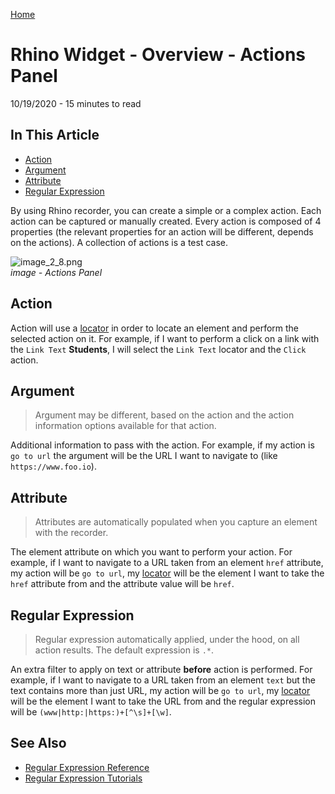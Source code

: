 [Home](../Home.md 'Home') 

# Rhino Widget - Overview - Actions Panel
10/19/2020 - 15 minutes to read

## In This Article
* [Action](#action)
* [Argument](#argument)
* [Attribute](#attribute)
* [Regular Expression](#regular-expression)

By using Rhino recorder, you can create a simple or a complex action. Each action can be captured or manually created. Every action is composed of 4 properties (the relevant properties for an action will be different, depends on the actions). A collection of actions is a test case.

![image_2_8.png](../../images/image_2_8.png)  
_image - Actions Panel_

## Action
Action will use a [locator](./WidgetOverviewLocators.md 'WidgetOverviewLocators') in order to locate an element and perform the selected action on it. For example, if I want to perform a click on a link with the ```Link Text``` **Students**, I will select the ```Link Text``` locator and the ```Click``` action.

## Argument
> Argument may be different, based on the action and the action information options available for that action.  

Additional information to pass with the action. For example, if my action is ```go to url``` the argument will be the URL I want to navigate to (like ```https://www.foo.io```).

## Attribute
> Attributes are automatically populated when you capture an element with the recorder.  

The element attribute on which you want to perform your action. For example, if I want to navigate to a URL taken from an element ```href``` attribute, my action will be ```go to url```, my [locator](./WidgetOverviewLocators.md 'WidgetOverviewLocators') will be the element I want to take the ```href``` attribute from and the attribute value will be ```href```.

## Regular Expression
> Regular expression automatically applied, under the hood, on all action results. The default expression is ```.*```.  

An extra filter to apply on text or attribute **before** action is performed. For example, if I want to navigate to a URL taken from an element ```text``` but the text contains more than just URL, my action will be ```go to url```, my [locator](#locators) will be the element I want to take the URL from and the regular expression will be ```(www|http:|https:)+[^\s]+[\w]```.

## See Also
* [Regular Expression Reference](https://docs.microsoft.com/en-us/dotnet/standard/base-types/regular-expression-language-quick-reference)
* [Regular Expression Tutorials](https://regexone.com/)